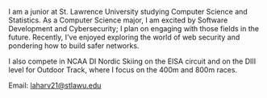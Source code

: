I am a junior at St. Lawrence University studying Computer Science and Statistics. As a Computer Science major, I am excited by Software Development and Cybersecurity; I plan on engaging with those fields in the future. Recently, I've enjoyed exploring the world of web security and pondering how to build safer networks.

I also compete in NCAA DI Nordic Skiing on the EISA circuit and on the DIII level for Outdoor Track, where I focus on the 400m and 800m races.

Email: laharv21@stlawu.edu
